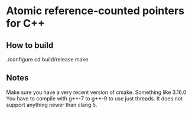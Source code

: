 # Atomic reference-counted pointers for C++

## How to build

./configure
cd build/release
make

## Notes

Make sure you have a very recent version of cmake. Something like 3.16.0
You have to compile with g++-7 to g++-9 to use just threads. It does not support anything newer than clang 5.
